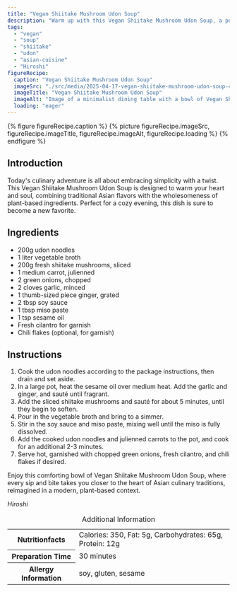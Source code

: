 ```yaml
---
title: "Vegan Shiitake Mushroom Udon Soup"
description: "Warm up with this Vegan Shiitake Mushroom Udon Soup, a perfect blend of hearty mushrooms, noodles, and Asian flavors, all in a comforting plant-based broth."
tags:
  - "vegan"
  - "soup"
  - "shiitake"
  - "udon"
  - "asian-cuisine"
  - "Hiroshi"
figureRecipe: 
  caption: "Vegan Shiitake Mushroom Udon Soup"
  imageSrc: "./src/media/2025-04-17-vegan-shiitake-mushroom-udon-soup-4929.png"
  imageTitle: "Vegan Shiitake Mushroom Udon Soup"
  imageAlt: "Image of a minimalist dining table with a bowl of Vegan Shiitake Mushroom Udon Soup, featuring vibrant ingredients and soft, warm lighting."
  loading: "eager"
---
```


{% figure figureRecipe.caption %}
{% picture figureRecipe.imageSrc, figureRecipe.imageTitle, figureRecipe.imageAlt, figureRecipe.loading %}
{% endfigure %}

## Introduction

Today's culinary adventure is all about embracing simplicity with a twist. This Vegan Shiitake Mushroom Udon Soup is designed to warm your heart and soul, combining traditional Asian flavors with the wholesomeness of plant-based ingredients. Perfect for a cozy evening, this dish is sure to become a new favorite.

## Ingredients

* 200g udon noodles
* 1 liter vegetable broth
* 200g fresh shiitake mushrooms, sliced
* 1 medium carrot, julienned
* 2 green onions, chopped
* 2 cloves garlic, minced
* 1 thumb-sized piece ginger, grated
* 2 tbsp soy sauce
* 1 tbsp miso paste
* 1 tsp sesame oil
* Fresh cilantro for garnish
* Chili flakes (optional, for garnish)

## Instructions

1. Cook the udon noodles according to the package instructions, then drain and set aside.
2. In a large pot, heat the sesame oil over medium heat. Add the garlic and ginger, and sauté until fragrant.
3. Add the sliced shiitake mushrooms and sauté for about 5 minutes, until they begin to soften.
4. Pour in the vegetable broth and bring to a simmer.
5. Stir in the soy sauce and miso paste, mixing well until the miso is fully dissolved.
6. Add the cooked udon noodles and julienned carrots to the pot, and cook for an additional 2-3 minutes.
7. Serve hot, garnished with chopped green onions, fresh cilantro, and chili flakes if desired.

Enjoy this comforting bowl of Vegan Shiitake Mushroom Udon Soup, where every sip and bite takes you closer to the heart of Asian culinary traditions, reimagined in a modern, plant-based context.

*Hiroshi*

<table><caption class='sr-only'>Additional Information</caption><tr><th>Nutritionfacts</th><td>Calories: 350, Fat: 5g, Carbohydrates: 65g, Protein: 12g&nbsp;</td></tr><tr><th>Preparation Time</th><td>30 minutes&nbsp;</td></tr><tr><th>Allergy Information</th><td>soy, gluten, sesame&nbsp;</td></tr></table>

